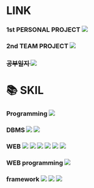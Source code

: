  # LINK
 ### 1st PERSONAL PROJECT <a href="https://github.com/Alipheese16th/CheeYoonMovie"><img src="https://img.shields.io/badge/CheeYoonMovie[영화리뷰사이트]-000000?style=for-the-badge&logo=github&logoColor=white"/></a>
 ### 2nd TEAM PROJECT <a href="https://github.com/Alipheese16th/bowow"><img src="https://img.shields.io/badge/bowow[애견용품쇼핑몰]-BE8D6E?style=for-the-badge&logo=github&logoColor=white"/></a>
 ### ~~공부일지 <a href="https://github.com/Alipheese16th/webPro"><img src="https://img.shields.io/badge/공부일지-0000FF?style=for-the-badge&logo=github&logoColor=white"/></a>~~

 # 📚 SKIL

 ### Programming <img src="https://img.shields.io/badge/java-007396?style=for-the-badge&logo=eclipse&logoColor=white">

 ### DBMS <img src="https://img.shields.io/badge/oracle-F80000?style=for-the-badge&logo=oracle&logoColor=white"> <img src="https://img.shields.io/badge/mysql-4479A1?style=for-the-badge&logo=mysql&logoColor=white">

 ### WEB <img src="https://img.shields.io/badge/html-E34F26?style=for-the-badge&logo=html5&logoColor=white"> <img src="https://img.shields.io/badge/css-1572B6?style=for-the-badge&logo=css3&logoColor=white"> <img src="https://img.shields.io/badge/bootstrap-7952B3?style=for-the-badge&logo=bootstrap&logoColor=white"> <img src="https://img.shields.io/badge/javascript-F7DF1E?style=for-the-badge&logo=javascript&logoColor=black"> <img src="https://img.shields.io/badge/jquery-0769AD?style=for-the-badge&logo=jquery&logoColor=white"> <img src="https://img.shields.io/badge/react-61DAFB?style=for-the-badge&logo=react&logoColor=black">

 ### WEB programming <img src="https://img.shields.io/badge/JSP-db46ca?style=for-the-badge&logo=eclipse&logoColor=white">

 ### framework <img src="https://img.shields.io/badge/Spring-6DB33F?style=for-the-badge&logo=Spring&logoColor=white"> <img src="https://img.shields.io/badge/-SPRING_BOOT-36d975?style=for-the-badge&logo=spring&logoColor=white"/> <img src="https://img.shields.io/badge/-myBatis-FF7A00?style=for-the-badge&logo=hibernate&logoColor=white"/>
